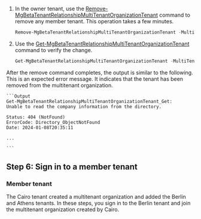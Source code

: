 1. In the owner tenant, use the [Remove-MgBetaTenantRelationshipMultiTenantOrganizationTenant](https://learn.microsoft.com/en-us/powershell/module/microsoft.graph.identity.multitenantorganization/remove-mgbetatenantrelationshipmultitenantorganizationtenant?view=graph-powershell-beta) command to remove any member tenant. This operation takes a few minutes.

    ```PowerShell
    Remove-MgBetaTenantRelationshipMultiTenantOrganizationTenant -MultiTenantOrganizationMemberId <MemberTenantIdID>
    ```

2. Use the [Get-MgBetaTenantRelationshipMultiTenantOrganizationTenant](https://learn.microsoft.com/en-us/powershell/module/microsoft.graph.identity.multitenantorganization/get-mgbetatenantrelationshipmultitenantorganizationtenant?view=graph-powershell-beta) command to verify the change.

    ```PowerShell
    Get-MgBetaTenantRelationshipMultiTenantOrganizationTenant -MultiTenantOrganizationMemberId <MemberTenantIdID>
    ```

After the remove command completes, the output is similar to the following. This is an expected error message. It indicates that the tenant has been removed from the multitenant organization.

    ```Output
    Get-MgBetaTenantRelationshipMultiTenantOrganizationTenant_Get:
    Unable to read the company information from the directory.

    Status: 404 (NotFound)
    ErrorCode: Directory_ObjectNotFound
    Date: 2024-01-08T20:35:11

    ...

    ```

## Step 6: Sign in to a member tenant

### Member tenant

The Cairo tenant created a multitenant organization and added the Berlin and Athens tenants. In these steps, you sign in to the Berlin tenant and join the multitenant organization created by Cairo.